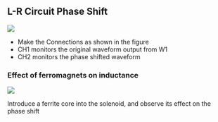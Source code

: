 L-R Circuit Phase Shift
---

![](file:///android_asset/DOC_HTML/apps/images/schematics/LR.svg@100%|auto)	

* Make the Connections as shown in the figure
* CH1 monitors the original waveform output from W1
* CH2 monitors the phase shifted waveform

### Effect of ferromagnets on inductance

![](file:///android_asset/DOC_HTML/apps/images/schematics/LR.svg@100%|auto)	

Introduce a ferrite core into the solenoid, and observe its effect on the phase shift

